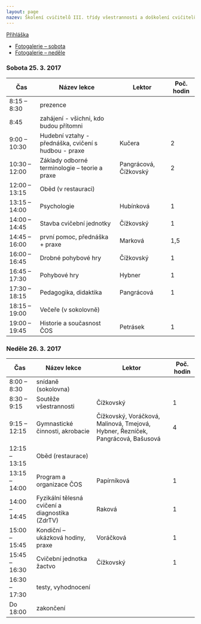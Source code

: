 ```yaml
---
layout: page
nazev: Školení cvičitelů III. třídy všestrannosti a doškolení cvičitelů Český Brod 25. a 26. března 2017
---
```


[Přihláška](https://drive.google.com/open?id=0B0w6gDorCVUkQ2hFazg1YkhLeE0)

* [Fotogalerie – sobota](https://goo.gl/photos/U8CPcuuRphWWy7Qz6)
* [Fotogalerie – neděle](https://goo.gl/photos/dsxKK9WWGH5vC6SD6)

### Sobota 25. 3. 2017

|      Čas      |                     Název lekce                      |         Lektor        | Poč. hodin |
|---------------|------------------------------------------------------|-----------------------|------------|
| 8:15 – 8:30   | prezence                                             |                       |            |
| 8:45          | zahájení - všichni, kdo budou přítomni               |                       |            |
| 9:00 – 10:30  | Hudební vztahy - přednáška, cvičení s hudbou - praxe | Kučera                | 2          |
| 10:30 – 12:00 | Základy odborné terminologie – teorie a praxe        | Pangrácová, Čížkovský | 2          |
| 12:00 – 13:15 | Oběd (v restauraci)                                  |                       |            |
| 13:15 – 14:00 | Psychologie                                          | Hubínková             | 1          |
| 14:00 – 14:45 | Stavba cvičební jednotky                             | Čížkovský             | 1          |
| 14:45 – 16:00 | první pomoc, přednáška + praxe                       | Marková               | 1,5        |
| 16:00 – 16:45 | Drobné pohybové hry                                  | Čížkovský             | 1          |
| 16:45 – 17:30 | Pohybové hry                                         | Hybner                | 1          |
| 17:30 – 18:15 | Pedagogika, didaktika                                | Pangrácová            | 1          |
| 18:15 – 19:00 | Večeře (v sokolovně)                                 |                       |            |
| 19:00 – 19:45 | Historie a současnost ČOS                            | Petrásek              | 1          |


### Neděle 26. 3. 2017

|      Čas      |                   Název lekce                   |                                      Lektor                                     | Poč. hodin |
|---------------|-------------------------------------------------|---------------------------------------------------------------------------------|------------|
| 8:00 – 8:30   | snídaně (sokolovna)                             |                                                                                 |            |
| 8:30 – 9:15   | Soutěže všestrannosti                           | Čížkovský                                                                       |          1 |
| 9:15 – 12:15  | Gymnastické činnosti, akrobacie                 | Čížkovský, Voráčková, Malinová, Tmejová, Hybner, Řezníček, Pangrácová, Bašusová |          4 |
| 12:15 – 13:15 | Oběd (restaurace)                               |                                                                                 |            |
| 13:15 – 14:00 | Program a organizace ČOS                        | Papírníková                                                                     |          1 |
| 14:00 – 14:45 | Fyzikální tělesná cvičení a diagnostika (ZdrTV) | Raková                                                                          |          1 |
| 15:00 – 15:45 | Kondiční – ukázková hodiny, praxe               | Voráčková                                                                       |          1 |
| 15:45 – 16:30 | Cvičební jednotka žactvo                        | Čížkovský                                                                       |          1 |
| 16:30 – 17:30 | testy, vyhodnocení                              |                                                                                 |            |
| Do 18:00      | zakončení                                       |                                                                                 |            |
